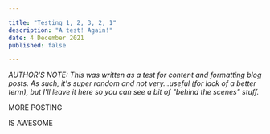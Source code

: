 ```yaml
---

title: "Testing 1, 2, 3, 2, 1"
description: "A test! Again!"
date: 4 December 2021
published: false

---
```


*AUTHOR'S NOTE: This was written as a test for content and formatting blog posts. As such, it's super random and not very...useful (for lack of a better term), but I'll leave it here so you can see a bit of "behind the scenes" stuff.*

MORE POSTING

IS AWESOME
